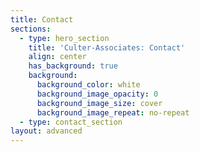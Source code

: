 ```yaml
---
title: Contact
sections:
  - type: hero_section
    title: 'Culter-Associates: Contact'
    align: center
    has_background: true
    background:
      background_color: white
      background_image_opacity: 0
      background_image_size: cover
      background_image_repeat: no-repeat
  - type: contact_section
layout: advanced
---
```

